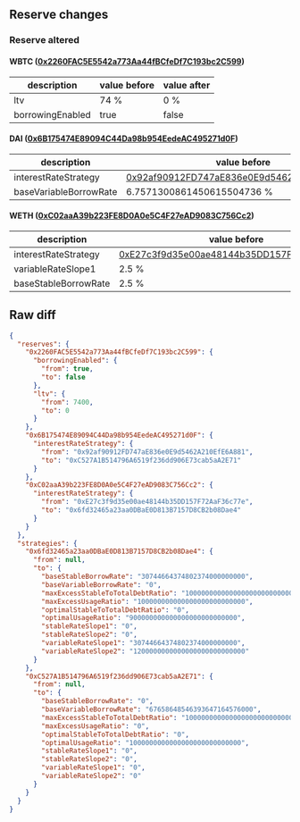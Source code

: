 ## Reserve changes

### Reserve altered

#### WBTC ([0x2260FAC5E5542a773Aa44fBCfeDf7C193bc2C599](https://etherscan.io/address/0x2260FAC5E5542a773Aa44fBCfeDf7C193bc2C599))

| description | value before | value after |
| --- | --- | --- |
| ltv | 74 % | 0 % |
| borrowingEnabled | true | false |


#### DAI ([0x6B175474E89094C44Da98b954EedeAC495271d0F](https://etherscan.io/address/0x6B175474E89094C44Da98b954EedeAC495271d0F))

| description | value before | value after |
| --- | --- | --- |
| interestRateStrategy | [0x92af90912FD747aE836e0E9d5462A210EfE6A881](https://etherscan.io/address/0x92af90912FD747aE836e0E9d5462A210EfE6A881) | [0xC527A1B514796A6519f236dd906E73cab5aA2E71](https://etherscan.io/address/0xC527A1B514796A6519f236dd906E73cab5aA2E71) |
| baseVariableBorrowRate | 6.7571300861450615504736 % | 6.7658648546393647164576 % |


#### WETH ([0xC02aaA39b223FE8D0A0e5C4F27eAD9083C756Cc2](https://etherscan.io/address/0xC02aaA39b223FE8D0A0e5C4F27eAD9083C756Cc2))

| description | value before | value after |
| --- | --- | --- |
| interestRateStrategy | [0xE27c3f9d35e00ae48144b35DD157F72AaF36c77e](https://etherscan.io/address/0xE27c3f9d35e00ae48144b35DD157F72AaF36c77e) | [0x6fd32465a23aa0DBaE0D813B7157D8CB2b08Dae4](https://etherscan.io/address/0x6fd32465a23aa0DBaE0D813B7157D8CB2b08Dae4) |
| variableRateSlope1 | 2.5 % | 3.0744664374802374 % |
| baseStableBorrowRate | 2.5 % | 3.0744664374802374 % |


## Raw diff

```json
{
  "reserves": {
    "0x2260FAC5E5542a773Aa44fBCfeDf7C193bc2C599": {
      "borrowingEnabled": {
        "from": true,
        "to": false
      },
      "ltv": {
        "from": 7400,
        "to": 0
      }
    },
    "0x6B175474E89094C44Da98b954EedeAC495271d0F": {
      "interestRateStrategy": {
        "from": "0x92af90912FD747aE836e0E9d5462A210EfE6A881",
        "to": "0xC527A1B514796A6519f236dd906E73cab5aA2E71"
      }
    },
    "0xC02aaA39b223FE8D0A0e5C4F27eAD9083C756Cc2": {
      "interestRateStrategy": {
        "from": "0xE27c3f9d35e00ae48144b35DD157F72AaF36c77e",
        "to": "0x6fd32465a23aa0DBaE0D813B7157D8CB2b08Dae4"
      }
    }
  },
  "strategies": {
    "0x6fd32465a23aa0DBaE0D813B7157D8CB2b08Dae4": {
      "from": null,
      "to": {
        "baseStableBorrowRate": "30744664374802374000000000",
        "baseVariableBorrowRate": "0",
        "maxExcessStableToTotalDebtRatio": "1000000000000000000000000000",
        "maxExcessUsageRatio": "100000000000000000000000000",
        "optimalStableToTotalDebtRatio": "0",
        "optimalUsageRatio": "900000000000000000000000000",
        "stableRateSlope1": "0",
        "stableRateSlope2": "0",
        "variableRateSlope1": "30744664374802374000000000",
        "variableRateSlope2": "1200000000000000000000000000"
      }
    },
    "0xC527A1B514796A6519f236dd906E73cab5aA2E71": {
      "from": null,
      "to": {
        "baseStableBorrowRate": "0",
        "baseVariableBorrowRate": "67658648546393647164576000",
        "maxExcessStableToTotalDebtRatio": "1000000000000000000000000000",
        "maxExcessUsageRatio": "0",
        "optimalStableToTotalDebtRatio": "0",
        "optimalUsageRatio": "1000000000000000000000000000",
        "stableRateSlope1": "0",
        "stableRateSlope2": "0",
        "variableRateSlope1": "0",
        "variableRateSlope2": "0"
      }
    }
  }
}
```